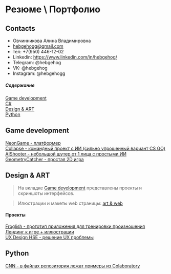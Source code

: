 # Резюме \ Портфолио

<a name="Contacts"><h2>Contacts</h2></a>
- Овчинникова Алина Владимировна
- hebgehogg@gmail.com
- тел: +7(950) 446-12-02
- Linkedin: https://www.linkedin.com/in/hebgehog/
- Telegram: @hebgehog
- VK: @hebgehog
- Instagram: @hebgehogg


##### Содержание 
[Game development](#Game)  
[C#](#C)  
[Design & ART](#Design)  
[Python](#Python)  

<a name="Game"><h2>Game development</h2></a>
[NeonGame - платформер](https://github.com/hebgehogg/neon-game)  
[Collapse - командный проект с ИИ (сильно упрощенный вариант CS GO)](https://github.com/hebgehogg/collapse)  
[AIShooter - небольшой шутер от 1 лица с простыми ИИ](https://github.com/hebgehogg/AI-shooter)  
[GeometryCatcher - простая 2D игра](https://github.com/hebgehogg/geometry-catcher)   


<a name="Design"><h2>Design & ART</h2></a>
> На вкладке [Game development](#Game) представлены проекты и скриншоты интерфейсов.

> Илюстрации и макеты web страницы: [art & web](https://github.com/hebgehogg/Profile/blob/main/Design.md) 

#### Проекты  
[Froglish - прототип приложения для тренировки произношения](https://www.figma.com/file/AcYIyPPPB3p8Y0amsEAyTP/Froglish-App?node-id=314%3A223)   
[Лендинг к игре + иллюстрации](https://github.com/hebgehogg/DesignPortfolio)   
[UX Design HSE - решение UX проблемы](https://www.figma.com/file/gQMAqLWKbAUGnZVzmSbGqn/UX-design-HSE)  

<a name="Python"><h2>Python</h2></a>
[CNN - в файлах репозитория лежат примеры из Colaboratory](https://github.com/hebgehogg/CNN)   

